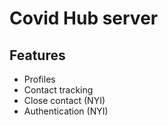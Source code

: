 # Covid Hub server

## Features

- Profiles
- Contact tracking
- Close contact (NYI)
- Authentication (NYI)
